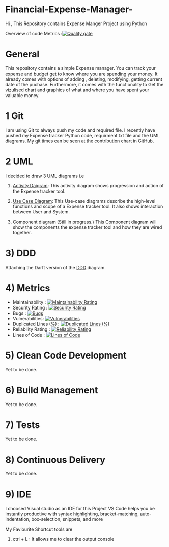 # Financial-Expense-Manager-
Hi , This Repository contains Expense Manger Project using Python 

Overview of code Metrics :[![Quality gate](https://sonarcloud.io/api/project_badges/quality_gate?project=KrishnaNarwade_Expense-Manger-Advanced-Software-Engineering-Project)](https://sonarcloud.io/summary/new_code?id=KrishnaNarwade_Expense-Manger-Advanced-Software-Engineering-Project)

# General
This repository contains a simple Expense manager. You can track your expense and budget get to know where you are spending your money. It already comes with options of adding , deleting, modifying, getting current date of the puchase. Furthermore, it comes with the functionality to Get the vizulised chart and graphics of what and where you have spent your valuable money.

# 1 Git 
I am using Git to always push my code and required file.
I recently have pushed my Expense tracker Python code, requirment.txt file and the UML diagrams.
My git times can be seen at the contribution chart in GitHub.

# 2 UML

I decided to draw 3 UML diagrams i.e 
1) [Activity Daigram](https://github.com/KrishnaNarwade/Expense-Manger-Advanced-Software-Engineering-Project/blob/main/UML%20Diagrams./UML%20Activity%20Diagram1.png):
This activity diagram shows progression and action of the Expense tracker tool.

2) [Use Case Diagram](https://github.com/KrishnaNarwade/Expense-Manger-Advanced-Software-Engineering-Project/blob/main/UML%20Diagrams./Use_Case_Daigram1.png):
This Use-case diagrams describe the high-level functions and scope of a Expense tracker tool.
It also shows interaction between User and System.

3) Component diagram (Still in progress.)
This Component diagram will show the components the expense tracker tool and how they are wired together.

# 3) DDD
Attaching the Darft version of the [DDD](https://github.com/KrishnaNarwade/Expense-Manger-Advanced-Software-Engineering-Project/blob/main/UML%20Diagrams./DDD%20Expense%20Tracker.jpg) diagram. 

# 4) Metrics

- Maintainability : [![Maintainability Rating](https://sonarcloud.io/api/project_badges/measure?project=KrishnaNarwade_Expense-Manger-Advanced-Software-Engineering-Project&metric=sqale_rating)](https://sonarcloud.io/summary/new_code?id=KrishnaNarwade_Expense-Manger-Advanced-Software-Engineering-Project)
- Security Rating : [![Security Rating](https://sonarcloud.io/api/project_badges/measure?project=KrishnaNarwade_Expense-Manger-Advanced-Software-Engineering-Project&metric=security_rating)](https://sonarcloud.io/summary/new_code?id=KrishnaNarwade_Expense-Manger-Advanced-Software-Engineering-Project)
- Bugs : [![Bugs](https://sonarcloud.io/api/project_badges/measure?project=KrishnaNarwade_Expense-Manger-Advanced-Software-Engineering-Project&metric=bugs)](https://sonarcloud.io/summary/new_code?id=KrishnaNarwade_Expense-Manger-Advanced-Software-Engineering-Project)
- Vulnerabilities: [![Vulnerabilities](https://sonarcloud.io/api/project_badges/measure?project=KrishnaNarwade_Expense-Manger-Advanced-Software-Engineering-Project&metric=vulnerabilities)](https://sonarcloud.io/summary/new_code?id=KrishnaNarwade_Expense-Manger-Advanced-Software-Engineering-Project)
- Duplicated Lines (%) : [![Duplicated Lines (%)](https://sonarcloud.io/api/project_badges/measure?project=KrishnaNarwade_Expense-Manger-Advanced-Software-Engineering-Project&metric=duplicated_lines_density)](https://sonarcloud.io/summary/new_code?id=KrishnaNarwade_Expense-Manger-Advanced-Software-Engineering-Project)
- Reliability Rating : [![Reliability Rating](https://sonarcloud.io/api/project_badges/measure?project=KrishnaNarwade_Expense-Manger-Advanced-Software-Engineering-Project&metric=reliability_rating)](https://sonarcloud.io/summary/new_code?id=KrishnaNarwade_Expense-Manger-Advanced-Software-Engineering-Project)
- Lines of Code : [![Lines of Code](https://sonarcloud.io/api/project_badges/measure?project=KrishnaNarwade_Expense-Manger-Advanced-Software-Engineering-Project&metric=ncloc)](https://sonarcloud.io/summary/new_code?id=KrishnaNarwade_Expense-Manger-Advanced-Software-Engineering-Project)

# 5) Clean Code Development
Yet to be done.
# 6) Build Management
Yet to be done.
# 7) Tests 
Yet to be done.
# 8) Continuous Delivery
Yet to be done.
# 9) IDE
I choosed Visual studio as an IDE for this Project
VS Code helps you be instantly productive with syntax highlighting, bracket-matching, auto-indentation, box-selection, snippets, and more

My Faviourite Shortcut tools are 
1) ctrl + L : It allows me to clear the output console




